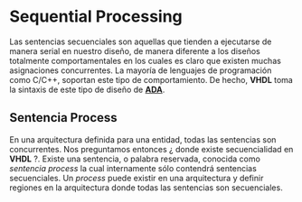 # Sequential Processing

Las sentencias secuenciales son aquellas que tienden a ejecutarse de manera serial en nuestro diseño, de manera diferente a los diseños totalmente comportamentales en los cuales es claro que existen muchas asignaciones concurrentes. La mayoría de lenguajes de programación como C/C++, soportan este tipo de comportamiento. De hecho, __VHDL__ toma la sintaxis de este tipo de diseño de [__ADA__](http://www.adacore.com/adaanswers/about/ada).

## Sentencia Process

En una arquitectura definida para una entidad, todas las sentencias son concurrentes. Nos preguntamos entonces ¿ donde existe secuencialidad en __VHDL__ ?. Existe una sentencia, o palabra reservada, conocida como _sentencia process_ la cual internamente sólo contendrá sentencias secuenciales. Un _process_ puede existir en una arquitectura y definir regiones en la arquitectura donde todas las sentencias son secuenciales.

